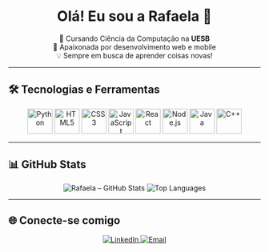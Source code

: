 <h1 align="center">Olá! Eu sou a Rafaela 👋</h1>

<p align="center">
  🌱 Cursando Ciência da Computação na <strong>UESB</strong> <br>
  🚀 Apaixonada por desenvolvimento web e mobile <br>
  💡 Sempre em busca de aprender coisas novas!
</p>

---

## 🛠️ Tecnologias e Ferramentas

<p align="center">
  <img src="https://cdn.jsdelivr.net/gh/devicons/devicon/icons/python/python-original.svg" alt="Python" width="50" height="50"/>
  <img src="https://cdn.jsdelivr.net/gh/devicons/devicon/icons/html5/html5-original.svg" alt="HTML5" width="50" height="50"/>
  <img src="https://cdn.jsdelivr.net/gh/devicons/devicon/icons/css3/css3-original.svg" alt="CSS3" width="50" height="50"/>
  <img src="https://cdn.jsdelivr.net/gh/devicons/devicon/icons/javascript/javascript-original.svg" alt="JavaScript" width="50" height="50"/>
  <img src="https://cdn.jsdelivr.net/gh/devicons/devicon/icons/react/react-original.svg" alt="React" width="50" height="50"/>
  <img src="https://cdn.jsdelivr.net/gh/devicons/devicon/icons/nodejs/nodejs-original.svg" alt="Node.js" width="50" height="50"/>
  <img src="https://cdn.jsdelivr.net/gh/devicons/devicon/icons/java/java-original-wordmark.svg" alt="Java" width="50" height="50"/>
  <img src="https://cdn.jsdelivr.net/gh/devicons/devicon/icons/cplusplus/cplusplus-original.svg" alt="C++" width="50" height="50"/>
</p>

---

## 📊 GitHub Stats

<p align="center">
  <img src="https://github-readme-stats.vercel.app/api?username=devrafaela&show_icons=true&theme=tokyonight" alt="Rafaela – GitHub Stats"/>
  <img src="https://github-readme-stats.vercel.app/api/top-langs/?username=devrafaela&layout=compact&theme=tokyonight" alt="Top Languages"/>
</p>

---

## 🌐 Conecte-se comigo

<p align="center">
  <a href="https://www.linkedin.com/in/rafaela-santos-1a470b217" target="_blank">
    <img src="https://img.shields.io/badge/LinkedIn-0077B5?style=for-the-badge&logo=linkedin&logoColor=white" alt="LinkedIn"/>
  </a>
  <a href="mailto:rafaelacmp1070@gmail.com">
    <img src="https://img.shields.io/badge/Email-D14836?style=for-the-badge&logo=gmail&logoColor=white" alt="Email"/>
  </a>
</p>

